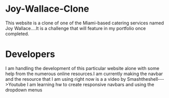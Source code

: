 # Joy-Wallace-Clone
This website is a clone of one of the Miami-based  catering services named Joy Wallace....It is a challenge that will feature in my portfolio once completed.
# Developers
I am handling the development of this particular website alone with some help from the numerous online resources.I am currently  making the navbar 
and the resource that I am using right now is a a video by
                        Smashtheshell--->Youtube
         I am learning hw to create responsive navbars and using the dropdown menus 
         
                    
